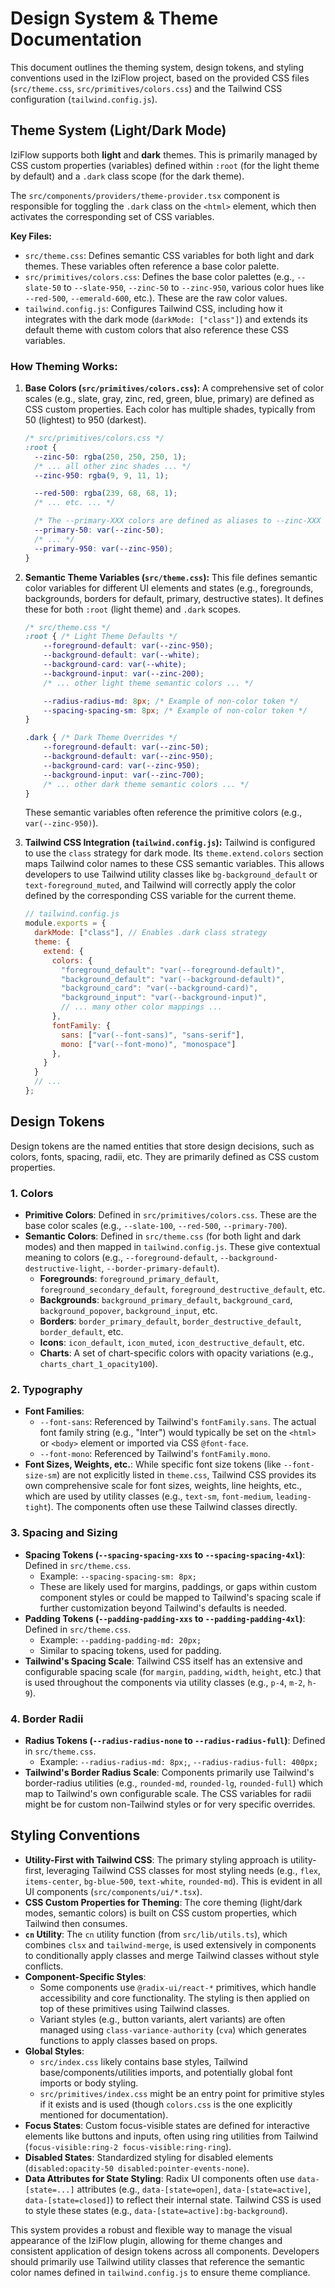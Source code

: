# Design System & Theme Documentation

This document outlines the theming system, design tokens, and styling conventions used in the IziFlow project, based on the provided CSS files (`src/theme.css`, `src/primitives/colors.css`) and the Tailwind CSS configuration (`tailwind.config.js`).

## Theme System (Light/Dark Mode)

IziFlow supports both **light** and **dark** themes. This is primarily managed by CSS custom properties (variables) defined within `:root` (for the light theme by default) and a `.dark` class scope (for the dark theme).

The `src/components/providers/theme-provider.tsx` component is responsible for toggling the `.dark` class on the `<html>` element, which then activates the corresponding set of CSS variables.

**Key Files:**

*   `src/theme.css`: Defines semantic CSS variables for both light and dark themes. These variables often reference a base color palette.
*   `src/primitives/colors.css`: Defines the base color palettes (e.g., `--slate-50` to `--slate-950`, `--zinc-50` to `--zinc-950`, various color hues like `--red-500`, `--emerald-600`, etc.). These are the raw color values.
*   `tailwind.config.js`: Configures Tailwind CSS, including how it integrates with the dark mode (`darkMode: ["class"]`) and extends its default theme with custom colors that also reference these CSS variables.

### How Theming Works:

1.  **Base Colors (`src/primitives/colors.css`):**
    A comprehensive set of color scales (e.g., slate, gray, zinc, red, green, blue, primary) are defined as CSS custom properties. Each color has multiple shades, typically from 50 (lightest) to 950 (darkest).
    ```css
    /* src/primitives/colors.css */
    :root {
      --zinc-50: rgba(250, 250, 250, 1);
      /* ... all other zinc shades ... */
      --zinc-950: rgba(9, 9, 11, 1);

      --red-500: rgba(239, 68, 68, 1);
      /* ... etc. ... */

      /* The --primary-XXX colors are defined as aliases to --zinc-XXX */
      --primary-50: var(--zinc-50);
      /* ... */
      --primary-950: var(--zinc-950);
    }
    ```

2.  **Semantic Theme Variables (`src/theme.css`):**
    This file defines semantic color variables for different UI elements and states (e.g., foregrounds, backgrounds, borders for default, primary, destructive states). It defines these for both `:root` (light theme) and `.dark` scopes.
    ```css
    /* src/theme.css */
    :root { /* Light Theme Defaults */
        --foreground-default: var(--zinc-950);
        --background-default: var(--white);
        --background-card: var(--white);
        --background-input: var(--zinc-200);
        /* ... other light theme semantic colors ... */

        --radius-radius-md: 8px; /* Example of non-color token */
        --spacing-spacing-sm: 8px; /* Example of non-color token */
    }

    .dark { /* Dark Theme Overrides */
        --foreground-default: var(--zinc-50);
        --background-default: var(--zinc-950);
        --background-card: var(--zinc-950);
        --background-input: var(--zinc-700);
        /* ... other dark theme semantic colors ... */
    }
    ```
    These semantic variables often reference the primitive colors (e.g., `var(--zinc-950)`).

3.  **Tailwind CSS Integration (`tailwind.config.js`):**
    Tailwind is configured to use the `class` strategy for dark mode. Its `theme.extend.colors` section maps Tailwind color names to these CSS semantic variables. This allows developers to use Tailwind utility classes like `bg-background_default` or `text-foreground_muted`, and Tailwind will correctly apply the color defined by the corresponding CSS variable for the current theme.
    ```javascript
    // tailwind.config.js
    module.exports = {
      darkMode: ["class"], // Enables .dark class strategy
      theme: {
        extend: {
          colors: {
            "foreground_default": "var(--foreground-default)",
            "background_default": "var(--background-default)",
            "background_card": "var(--background-card)",
            "background_input": "var(--background-input)",
            // ... many other color mappings ...
          },
          fontFamily: {
            sans: ["var(--font-sans)", "sans-serif"],
            mono: ["var(--font-mono)", "monospace"]
          },
        }
      }
      // ...
    };
    ```

## Design Tokens

Design tokens are the named entities that store design decisions, such as colors, fonts, spacing, radii, etc. They are primarily defined as CSS custom properties.

### 1. Colors

*   **Primitive Colors**: Defined in `src/primitives/colors.css`. These are the base color scales (e.g., `--slate-100`, `--red-500`, `--primary-700`).
*   **Semantic Colors**: Defined in `src/theme.css` (for both light and dark modes) and then mapped in `tailwind.config.js`. These give contextual meaning to colors (e.g., `--foreground-default`, `--background-destructive-light`, `--border-primary-default`).
    *   **Foregrounds**: `foreground_primary_default`, `foreground_secondary_default`, `foreground_destructive_default`, etc.
    *   **Backgrounds**: `background_primary_default`, `background_card`, `background_popover`, `background_input`, etc.
    *   **Borders**: `border_primary_default`, `border_destructive_default`, `border_default`, etc.
    *   **Icons**: `icon_default`, `icon_muted`, `icon_destructive_default`, etc.
    *   **Charts**: A set of chart-specific colors with opacity variations (e.g., `charts_chart_1_opacity100`).

### 2. Typography

*   **Font Families**:
    *   `--font-sans`: Referenced by Tailwind's `fontFamily.sans`. The actual font family string (e.g., "Inter") would typically be set on the `<html>` or `<body>` element or imported via CSS `@font-face`.
    *   `--font-mono`: Referenced by Tailwind's `fontFamily.mono`.
*   **Font Sizes, Weights, etc.**: While specific font size tokens (like `--font-size-sm`) are not explicitly listed in `theme.css`, Tailwind CSS provides its own comprehensive scale for font sizes, weights, line heights, etc., which are used by utility classes (e.g., `text-sm`, `font-medium`, `leading-tight`). The components often use these Tailwind classes directly.

### 3. Spacing and Sizing

*   **Spacing Tokens (`--spacing-spacing-xxs` to `--spacing-spacing-4xl`)**: Defined in `src/theme.css`.
    *   Example: `--spacing-spacing-sm: 8px;`
    *   These are likely used for margins, paddings, or gaps within custom component styles or could be mapped to Tailwind's spacing scale if further customization beyond Tailwind's defaults is needed.
*   **Padding Tokens (`--padding-padding-xxs` to `--padding-padding-4xl`)**: Defined in `src/theme.css`.
    *   Example: `--padding-padding-md: 20px;`
    *   Similar to spacing tokens, used for padding.
*   **Tailwind's Spacing Scale**: Tailwind CSS itself has an extensive and configurable spacing scale (for `margin`, `padding`, `width`, `height`, etc.) that is used throughout the components via utility classes (e.g., `p-4`, `m-2`, `h-9`).

### 4. Border Radii

*   **Radius Tokens (`--radius-radius-none` to `--radius-radius-full`)**: Defined in `src/theme.css`.
    *   Example: `--radius-radius-md: 8px;`, `--radius-radius-full: 400px;`
*   **Tailwind's Border Radius Scale**: Components primarily use Tailwind's border-radius utilities (e.g., `rounded-md`, `rounded-lg`, `rounded-full`) which map to Tailwind's own configurable scale. The CSS variables for radii might be for custom non-Tailwind styles or for very specific overrides.

## Styling Conventions

*   **Utility-First with Tailwind CSS**: The primary styling approach is utility-first, leveraging Tailwind CSS classes for most styling needs (e.g., `flex`, `items-center`, `bg-blue-500`, `text-white`, `rounded-md`). This is evident in all UI components (`src/components/ui/*.tsx`).
*   **CSS Custom Properties for Theming**: The core theming (light/dark modes, semantic colors) is built on CSS custom properties, which Tailwind then consumes.
*   **`cn` Utility**: The `cn` utility function (from `src/lib/utils.ts`), which combines `clsx` and `tailwind-merge`, is used extensively in components to conditionally apply classes and merge Tailwind classes without style conflicts.
*   **Component-Specific Styles**:
    *   Some components use `@radix-ui/react-*` primitives, which handle accessibility and core functionality. The styling is then applied on top of these primitives using Tailwind classes.
    *   Variant styles (e.g., button variants, alert variants) are often managed using `class-variance-authority` (`cva`) which generates functions to apply classes based on props.
*   **Global Styles**:
    *   `src/index.css` likely contains base styles, Tailwind base/components/utilities imports, and potentially global font imports or body styling.
    *   `src/primitives/index.css` might be an entry point for primitive styles if it exists and is used (though `colors.css` is the one explicitly mentioned for documentation).
*   **Focus States**: Custom focus-visible states are defined for interactive elements like buttons and inputs, often using ring utilities from Tailwind (`focus-visible:ring-2 focus-visible:ring-ring`).
*   **Disabled States**: Standardized styling for disabled elements (`disabled:opacity-50 disabled:pointer-events-none`).
*   **Data Attributes for State Styling**: Radix UI components often use `data-[state=...]` attributes (e.g., `data-[state=open]`, `data-[state=active]`, `data-[state=closed]`) to reflect their internal state. Tailwind CSS is used to style these states (e.g., `data-[state=active]:bg-background`).

This system provides a robust and flexible way to manage the visual appearance of the IziFlow plugin, allowing for theme changes and consistent application of design tokens across all components. Developers should primarily use Tailwind utility classes that reference the semantic color names defined in `tailwind.config.js` to ensure theme compliance.
